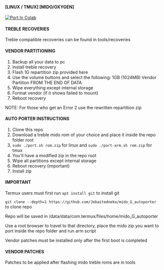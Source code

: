 #### [LINUX / TMUX] [MIDO/OXYGEN] ####

<a href="https://colab.research.google.com/github/JeelPatel231/mido_G_autoporter/blob/master/Mido_G_autoporter.ipynb" target="_parent"><img src="https://colab.research.google.com/assets/colab-badge.svg" alt="Port In Colab"/></a>

#### TREBLE RECOVERIES ####
Treble compatible recoveries can be found in tools/recoveries

#### VENDOR PARTITIONING ####
1. Backup all your data to pc
2. Install treble recovery
3. Flash 1G repartition zip provided here
4. Use the volume buttons and select the following: 1GB (1024MB) Vendor Partition FROM THE END OF DATA
5. Wipe everything except internal storage
6. Format vendor (if it shows failed to mount)
7. Reboot recovery

NOTE: For those who get an Error 2 use the rewritten repartition zip

#### AUTO PORTER INSTRUCTIONS ####
1. Clone this repo
2. Download a treble mido rom of your choice and place it inside the repo folder root
3. `sudo ./port.sh rom.zip` for linux and `sudo ./port-arm.sh rom.zip` for tmux
4. You'll have a modified zip in the repo root
5. Wipe all partitions except internal storage 
6. Reboot recovery (important)
7. Install zip

#### IMPORTANT ####
Termux users must first run `apt install git` to install git

`git clone --depth=1 https://github.com/Jebaitedneko/mido_G_autoporter` to clone repo

Repo will be saved in /data/data/com.termux/files/home/mido_G_autoporter

Use a root browser to travel to that directory, place the mido zip you want to port inside the repo folder and run arm script

Vendor patches must be installed only after the first boot is completed

#### VENDOR PATCHES ####
Patches to be applied after flashing mido treble roms are in tools
